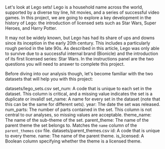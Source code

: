Let's look at Lego sets!
Lego is a household name across the world, supported by a diverse toy line, hit movies, and a series of successful video games. In this project, we are going to explore a key development in the history of Lego: the introduction of licensed sets such as Star Wars, Super Heroes, and Harry Potter.

It may not be widely known, but Lego has had its share of ups and downs since its inception in the early 20th century. This includes a particularly rough period in the late 90s. As described in this article, Lego was only able to survive due to a successful internal brand (Bionicle) and the introduction of its first licensed series: Star Wars. In the instructions panel are the two questions you will need to answer to complete this project.

Before diving into our analysis though, let's become familiar with the two datasets that will help you with this project:

datasets/lego_sets.csv
set_num: A code that is unique to each set in the dataset. This column is critical, and a missing value indicates the set is a duplicate or invalid!
set_name: A name for every set in the dataset (note that this can be the same for different sets).
year: The date the set was released.
num_parts: The number of parts contained in the set. This column is not central to our analyses, so missing values are acceptable.
theme_name: The name of the sub-theme of the set.
parent_theme: The name of the parent theme the set belongs to. Matches the `name` column of the `parent_themes` csv file.
datasets/parent_themes.csv
id: A code that is unique to every theme.
name: The name of the parent theme.
is_licensed: A Boolean column specifying whether the theme is a licensed theme.
